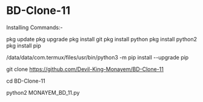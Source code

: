# BD-Clone-11

Installing Commands:-

pkg update
pkg upgrade
pkg install git
pkg install python
pkg install python2
pkg install pip

/data/data/com.termux/files/usr/bin/python3 -m pip install --upgrade pip

git clone https://github.com/Devil-King-Monayem/BD-Clone-11

cd BD-Clone-11

python2 MONAYEM_BD_11.py
